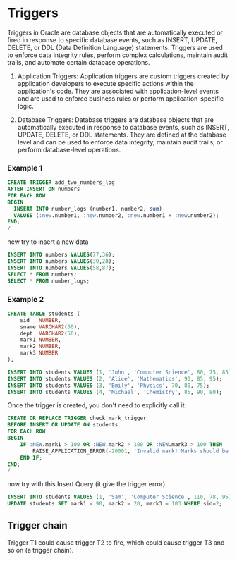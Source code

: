 # Triggers 
Triggers in Oracle are database objects that are automatically executed or fired in response to specific database events, 
such as INSERT, UPDATE, DELETE, or DDL (Data Definition Language) statements. Triggers are used to enforce data integrity rules, 
perform complex calculations, maintain audit trails, and automate certain database operations.


1. Application Triggers: Application triggers are custom triggers created by application developers to execute specific actions within the application's code. They are associated with application-level events and are used to enforce business rules or perform application-specific logic.

2. Database Triggers: Database triggers are database objects that are automatically executed in response to database events, such as INSERT, UPDATE, DELETE, or DDL statements. They are defined at the database level and can be used to enforce data integrity, maintain audit trails, or perform database-level operations.

### Example 1
```sql
CREATE TRIGGER add_two_numbers_log
AFTER INSERT ON numbers
FOR EACH ROW
BEGIN
  INSERT INTO number_logs (number1, number2, sum)
  VALUES (:new.number1, :new.number2, :new.number1 + :new.number2);
END;
/
```
new try to insert a new data
```sql
INSERT INTO numbers VALUES(77,36);
INSERT INTO numbers VALUES(30,28);
INSERT INTO numbers VALUES(58,87);
SELECT * FROM numbers;
SELECT * FROM number_logs;
```
### Example 2
```sql
CREATE TABLE students (
    sid   NUMBER,
    sname VARCHAR2(50),
    dept  VARCHAR2(50),
    mark1 NUMBER,
    mark2 NUMBER,
    mark3 NUMBER
);

INSERT INTO students VALUES (1, 'John', 'Computer Science', 80, 75, 85);
INSERT INTO students VALUES (2, 'Alice', 'Mathematics', 90, 85, 95);
INSERT INTO students VALUES (3, 'Emily', 'Physics', 70, 80, 75);
INSERT INTO students VALUES (4, 'Michael', 'Chemistry', 85, 90, 80);
```
Once the trigger is created, you don't need to explicitly call it.
```sql
CREATE OR REPLACE TRIGGER check_mark_trigger
BEFORE INSERT OR UPDATE ON students
FOR EACH ROW
BEGIN
    IF :NEW.mark1 > 100 OR :NEW.mark2 > 100 OR :NEW.mark3 > 100 THEN
        RAISE_APPLICATION_ERROR(-20001, 'Invalid mark! Marks should be less than or equal to 100.');
    END IF;
END;
/
```
now try with this Insert Query (it give the trigger error)
```sql
INSERT INTO students VALUES (1, 'Sam', 'Computer Science', 110, 78, 95);
UPDATE students SET mark1 = 90, mark2 = 20, mark3 = 103 WHERE sid=2;
```
## Trigger chain
Trigger T1 could cause trigger T2 to fire, which could cause trigger T3 and so on (a trigger chain).
